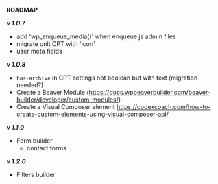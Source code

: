 **ROADMAP**

***v 1.0.7***

* add 'wp_enqueue_media()' when enqueue js admin files
* migrate onlt CPT with 'icon'
* user meta fields

***v 1.0.8***

* `has-archive` in CPT settings not boolean but with text (migration needed?)
* Create a Beaver Module (https://docs.wpbeaverbuilder.com/beaver-builder/developer/custom-modules/)
* Create a Visual Composer element https://codexcoach.com/how-to-create-custom-elements-using-visual-composer-api/

***v 1.1.0***

* Form builder
    - contact forms
    
***v 1.2.0***

* Filters builder   


